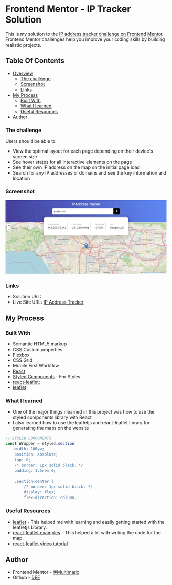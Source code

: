 # Frontend Mentor - IP Tracker Solution

This is my solution to the [IP address tracker challenge on Frontend Mentor](https://www.frontendmentor.io/challenges/ip-address-tracker-I8-0yYAH0). Frontend Mentor challenges help you improve your coding skills by building realistic projects.

## Table Of Contents

-  [Overview](#overview)
   -  [The challenge](#the-challenge)
   -  [Screenshot](#screenshot)
   -  [Links](#links)
-  [My Process](#my-process)
   -  [Built With](#built-with)
   -  [What I learned](#what-i-learned)
   -  [Useful Resources](#useful-resources)
-  [Author](#author)

### The challenge

Users should be able to:

-  View the optimal layout for each page depending on their device's screen size
-  See hover states for all interactive elements on the page
-  See their own IP address on the map on the initial page load
-  Search for any IP addresses or domains and see the key information and location

### Screenshot

![](./screenshot.png)

### Links

-  Solution URL: []()
-  Live Site URL: [IP Address Tracker](https://ip-tracker-react-app.netlify.app/)

## My Process

### Built With

-  Semantic HTML5 markup
-  CSS Custom properties
-  Flexbox
-  CSS Grid
-  Mobile First Workflow
-  [React](https://reactjs.org/)
-  [Styled Components](https://styled-components.com/) - For Styles
-  [react-leaflet](https://react-leaflet.js.org);
-  [leaflet](https://leafletjs.com)

### What I learned

-  One of the major things i learned in this project was how to use the styled components library with React
-  I also learned how to use the leafletjs and react-leaflet library for generating the maps on the website

```js
// STYLED COMPONENTS
const Wrapper = styled.section`
	width: 100vw;
	position: absolute;
	top: 0;
	/* border: 1px solid black; */
	padding: 1.5rem 0;

	.section-center {
		/* border: 1px solid black; */
		display: flex;
		flex-direction: column;
```

### Useful Resources

-  [leaflet](https://leafletjs.com/examples/quick-start/) - This helped me with learning and easily getting started with the leafletjs Library.
-  [react-leaflet examples](https://react-leaflet.js.org/docs/example-popup-marker/) - This helped a lot with writing the code for the map.
-  [react-leaflet video tutorial](https://www.youtube.com/watch?v=290VgjkLong)

## Author

-  Frontend Mentor - [@Multimarix](https://www.frontendmentor.io/profile/Multimarix)
-  Github - [DEE](https://github.com/Di-void)
